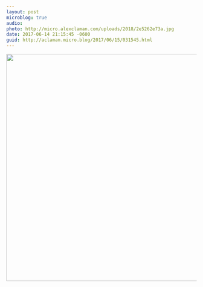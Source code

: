 ```yaml
---
layout: post
microblog: true
audio: 
photo: http://micro.alexclaman.com/uploads/2018/2e5262e73a.jpg
date: 2017-06-14 21:15:45 -0600
guid: http://aclaman.micro.blog/2017/06/15/031545.html
---
```



<img src="http://micro.alexclaman.com/uploads/2018/2e5262e73a.jpg" width="600" height="600" />
